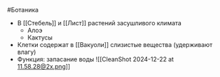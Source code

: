 #Ботаника 
- В [[Стебель]] и [[Лист]] растений засушливого климата
	- Алоэ
	- Кактусы
- Клетки содержат в [[Вакуоли]] слизистые вещества (удерживают влагу)
- Функция: запасание воды 
![[CleanShot 2024-12-22 at 11.58.28@2x.png]]